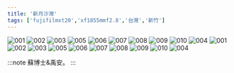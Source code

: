 ```yaml
---
title: '新月沙灣'
tags: ['fujifilmxt20','xf1855mmf2.8','台灣','新竹']
---
```

![001](./img/instagram_output/202208/006.webp)
![002](./img/instagram_output/202208/010.webp)
![003](./img/instagram_output/202208/011.webp)
![005](./img/instagram_output/202208/020.webp)
![006](./img/instagram_output/202208/019.webp)
![007](./img/instagram_output/202208/015.webp)
![008](./img/instagram_output/202208/005.webp)
![009](./img/instagram_output/202208/008.webp)
![010](./img/instagram_output/202208/002.webp)
![004](./img/instagram_output/202208/018.webp)
![001](./img/instagram_output/202208/007.webp)
![002](./img/instagram_output/202208/001.webp)
![003](./img/instagram_output/202208/004.webp)
![005](./img/instagram_output/202208/009.webp)
![006](./img/instagram_output/202208/003.webp)
![007](./img/instagram_output/202208/013.webp)
![008](./img/instagram_output/202208/003.webp)
![009](./img/instagram_output/202208/017.webp)
![010](./img/instagram_output/202208/016.webp)
![004](./img/instagram_output/202208/014.webp)

:::note 
蘇博士&禹安。
:::
